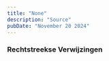 ```yaml
---
title: "None"
description: "Source"
pubDate: "November 20 2024"
---
```


### Rechtstreekse Verwijzingen